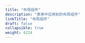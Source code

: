 ```yaml
---
title: "布局组件"
description: "表单中应用到的布局组件"
linkTitle: "布局组件"
draft: false
collapsible: true
weight: 4224
---
```




